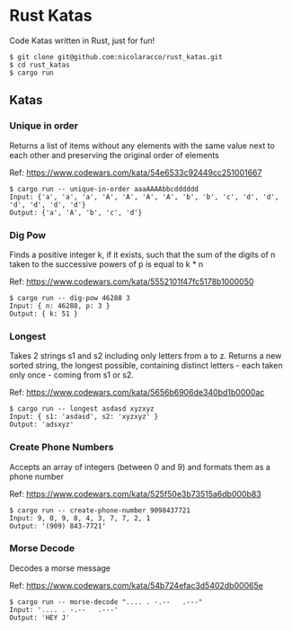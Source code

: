 # Rust Katas

Code Katas written in Rust, just for fun!

```
$ git clone git@github.com:nicolaracco/rust_katas.git
$ cd rust_katas
$ cargo run
```

## Katas

### Unique in order

Returns a list of items without any elements with the same value next to each other and preserving the original order of elements

Ref: https://www.codewars.com/kata/54e6533c92449cc251001667

```
$ cargo run -- unique-in-order aaaAAAAbbcdddddd
Input: {'a', 'a', 'a', 'A', 'A', 'A', 'A', 'b', 'b', 'c', 'd', 'd', 'd', 'd', 'd', 'd'}
Output: {'a', 'A', 'b', 'c', 'd'}
```

### Dig Pow

Finds a positive integer k, if it exists, such that the sum of the digits of n taken to the successive powers of p is equal to k \* n

Ref: https://www.codewars.com/kata/5552101f47fc5178b1000050

```
$ cargo run -- dig-pow 46288 3
Input: { n: 46288, p: 3 }
Output: { k: 51 }
```

### Longest

Takes 2 strings s1 and s2 including only letters from a to z. Returns a new sorted string, the longest possible, containing distinct letters - each taken only once - coming from s1 or s2.

Ref: https://www.codewars.com/kata/5656b6906de340bd1b0000ac

```
$ cargo run -- longest asdasd xyzxyz
Input: { s1: 'asdasd', s2: 'xyzxyz' }
Output: 'adsxyz'
```

### Create Phone Numbers

Accepts an array of integers (between 0 and 9) and formats them as a phone number

Ref: https://www.codewars.com/kata/525f50e3b73515a6db000b83

```
$ cargo run -- create-phone-number 9098437721
Input: 9, 0, 9, 8, 4, 3, 7, 7, 2, 1
Output: '(909) 843-7721'
```

### Morse Decode

Decodes a morse message

Ref: https://www.codewars.com/kata/54b724efac3d5402db00065e

```
$ cargo run -- morse-decode ".... . -.--   .---"
Input: '.... . -.--   .---'
Output: 'HEY J'
```
